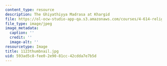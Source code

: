 ```yaml
---
content_type: resource
description: The Ghiyathiyya Madrasa at Khargid
file: https://ol-ocw-studio-app-qa.s3.amazonaws.com/courses/4-614-religious-architecture-and-islamic-cultures-fall-2002/593ad5c8fee02e9081cc42cdda7e7b5d_1123thumbnail.jpg
file_type: image/jpeg
image_metadata:
  caption: ''
  credit: ''
  image-alt: ''
resourcetype: Image
title: 1123thumbnail.jpg
uid: 593ad5c8-fee0-2e90-81cc-42cdda7e7b5d
---
```


